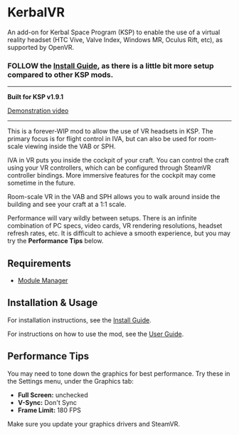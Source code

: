 # KerbalVR

An add-on for Kerbal Space Program (KSP) to enable the use of a virtual reality headset
(HTC Vive, Valve Index, Windows MR, Oculus Rift, etc), as supported by OpenVR.

### FOLLOW the [Install Guide](https://github.com/Vivero/Kerbal-VR/wiki/Install-Guide), as there is a little bit more setup compared to other KSP mods.

----

**Built for KSP v1.9.1**

[Demonstration video](https://www.youtube.com/watch?v=DjQauN66rQA)

----

This is a forever-WIP mod to allow the use of VR headsets in KSP. The primary focus is
for flight control in IVA, but can also be used for room-scale viewing inside the VAB or SPH.

IVA in VR puts you inside the cockpit of your craft. You can control the craft using your
VR controllers, which can be configured through SteamVR controller bindings. More immersive features for the
cockpit may come sometime in the future.

Room-scale VR in the VAB and SPH allows you to walk around inside the building and see your craft at a 1:1 scale.

Performance will vary wildly between setups. There is an infinite combination of PC specs,
video cards, VR rendering resolutions, headset refresh rates, etc. It is difficult to achieve
a smooth experience, but you may try the **Performance Tips** below.


## Requirements

- [Module Manager](https://forum.kerbalspaceprogram.com/index.php?/topic/50533-140-16x-module-manager-402-february-3rd-2019-right-to-ludicrous-speed/)


## Installation & Usage

For installation instructions, see the [Install Guide](https://github.com/Vivero/Kerbal-VR/wiki/Install-Guide).

For instructions on how to use the mod, see the [User Guide](https://github.com/Vivero/Kerbal-VR/wiki/User-Guide).


## Performance Tips

You may need to tone down the graphics for best performance. Try these in the Settings menu, under the Graphics tab:

- **Full Screen:** unchecked
- **V-Sync:** Don't Sync
- **Frame Limit:** 180 FPS

Make sure you update your graphics drivers and SteamVR.
